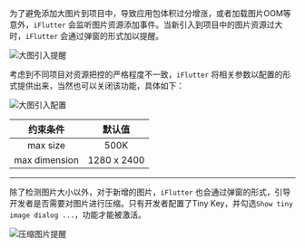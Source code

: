 为了避免添加大图片到项目中，导致应用包体积过分增涨，或者加载图片OOM等意外，`iFlutter`
会监听图片资源添加事件。当新引入到项目中的图片资源过大时，`iFlutter` 会通过弹窗的形式加以提醒。

![大图引入提醒](https://iflutter.toolu.cn/configs/check_pic.gif)

考虑到不同项目对资源把控的严格程度不一致，`iFlutter` 将相关参数以配置的形式提供出来，当然也可以关闭该功能，具体如下：

![大图引入配置](https://iflutter.toolu.cn/configs/check_pic_config.png)

|     约束条件      |     默认值     |
|:-------------:|:-----------:|
|   max size    |    500K     |
| max dimension | 1280 x 2400 |

---

除了检测图片大小以外，对于新增的图片，`iFlutter` 也会通过弹窗的形式，引导开发者是否需要对图片进行压缩。只有开发者配置了Tiny Key，并勾选`Show tiny image dialog ...`，功能才能被激活。

![压缩图片提醒](https://iflutter.toolu.cn/configs/auto_tiny.gif)